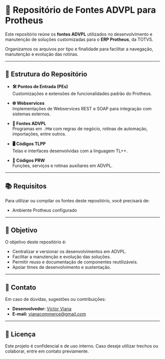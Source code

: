 # 🧠 Repositório de Fontes ADVPL para Protheus

Este repositório reúne os **fontes ADVPL** utilizados no desenvolvimento e manutenção de soluções customizadas para o **ERP Protheus**, da TOTVS.

Organizamos os arquivos por tipo e finalidade para facilitar a navegação, manutenção e evolução das rotinas.

---

## 📌 Estrutura do Repositório

- **🛠️ Pontos de Entrada (PEs)**  
  Customizações e extensões de funcionalidades padrão do Protheus.

- **🌐 Webservices**  
  Implementações de Webservices REST e SOAP para integração com sistemas externos.

- **💾 Fontes ADVPL**  
  Programas em `.PRW` com regras de negócio, rotinas de automação, importações, entre outros.

- **🖥️ Códigos TLPP**  
  Telas e interfaces desenvolvidas com a linguagem TL++.

- **📄 Códigos PRW**  
  Funções, serviços e rotinas auxiliares em ADVPL.

---

## 📚 Requisitos

Para utilizar ou compilar os fontes deste repositório, você precisará de:

- Ambiente Protheus configurado

---

## 🚀 Objetivo

O objetivo deste repositório é:

- Centralizar e versionar os desenvolvimentos em ADVPL.
- Facilitar a manutenção e evolução das soluções.
- Permitir reuso e documentação de componentes reutilizáveis.
- Apoiar times de desenvolvimento e sustentação.

---

## 📩 Contato

Em caso de dúvidas, sugestões ou contribuições:

- **Desenvolvedor:** [Victor Viana](https://github.com/developerviana)  
- **E-mail:** vianacommerce@gmail.com

---

## 📝 Licença

Este projeto é confidencial e de uso interno. Caso deseje utilizar trechos ou colaborar, entre em contato previamente.

